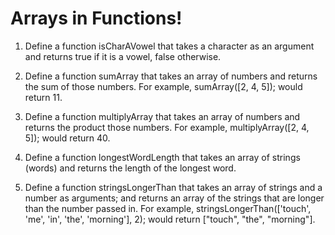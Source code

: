 # Arrays in Functions!

1. Define a function isCharAVowel that takes a character as an argument and returns true if it is a vowel, false otherwise.

2. Define a function sumArray that takes an array of numbers and returns the sum of those numbers. For example, sumArray([2, 4, 5]); would return 11.

3. Define a function multiplyArray that takes an array of numbers and returns the product those numbers. For example, multiplyArray([2, 4, 5]); would return 40.

4. Define a function longestWordLength that takes an array of strings (words) and returns the length of the longest word.

5. Define a function stringsLongerThan that takes an array of strings and a number as arguments; and returns an array of the strings that are longer than the number passed in. For example, stringsLongerThan(['touch', 'me', 'in', 'the', 'morning'], 2); would return ["touch", "the", "morning"].
